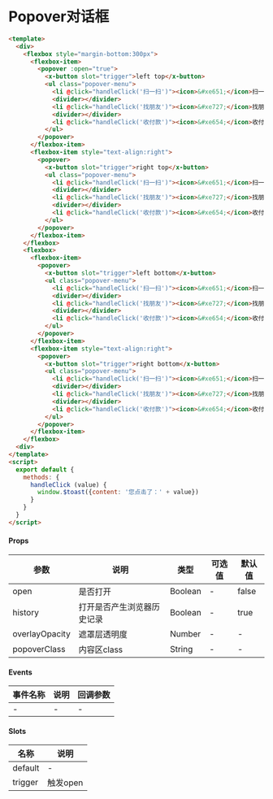 # Popover对话框

```html
<template>
  <div>
    <flexbox style="margin-bottom:300px">
      <flexbox-item>
        <popover :open="true">
          <x-button slot="trigger">left top</x-button>
          <ul class="popover-menu">
            <li @click="handleClick('扫一扫')"><icon>&#xe651;</icon>扫一扫</li>
            <divider></divider>
            <li @click="handleClick('找朋友')"><icon>&#xe727;</icon>找朋友</li>
            <divider></divider>
            <li @click="handleClick('收付款')"><icon>&#xe654;</icon>收付款</li>
          </ul>
        </popover>
      </flexbox-item>
      <flexbox-item style="text-align:right">
        <popover>
          <x-button slot="trigger">right top</x-button>
          <ul class="popover-menu">
            <li @click="handleClick('扫一扫')"><icon>&#xe651;</icon>扫一扫</li>
            <divider></divider>
            <li @click="handleClick('找朋友')"><icon>&#xe727;</icon>找朋友</li>
            <divider></divider>
            <li @click="handleClick('收付款')"><icon>&#xe654;</icon>收付款</li>
          </ul>
        </popover>
      </flexbox-item>
    </flexbox>
    <flexbox>
      <flexbox-item>
        <popover>
          <x-button slot="trigger">left bottom</x-button>
          <ul class="popover-menu">
            <li @click="handleClick('扫一扫')"><icon>&#xe651;</icon>扫一扫</li>
            <divider></divider>
            <li @click="handleClick('找朋友')"><icon>&#xe727;</icon>找朋友</li>
            <divider></divider>
            <li @click="handleClick('收付款')"><icon>&#xe654;</icon>收付款</li>
          </ul>
        </popover>
      </flexbox-item>
      <flexbox-item style="text-align:right">
        <popover>
          <x-button slot="trigger">right bottom</x-button>
          <ul class="popover-menu">
            <li @click="handleClick('扫一扫')"><icon>&#xe651;</icon>扫一扫</li>
            <divider></divider>
            <li @click="handleClick('找朋友')"><icon>&#xe727;</icon>找朋友</li>
            <divider></divider>
            <li @click="handleClick('收付款')"><icon>&#xe654;</icon>收付款</li>
          </ul>
        </popover>
      </flexbox-item>
    </flexbox>
  <div>
</template>
<script>
  export default {
    methods: {
      handleClick (value) {
        window.$toast({content: '您点击了：' + value})
      }
    }
  }
</script>
```

#### Props
| 参数      | 说明    | 类型      | 可选值       | 默认值   |
|---------- |-------- |---------- |------------- |--------- |
| open     | 是否打开   | Boolean  |   -       |    false    |
| history     | 打开是否产生浏览器历史记录   | Boolean  |   -       |    true    |
| overlayOpacity     | 遮罩层透明度   | Number  |   -       |    -    |
| popoverClass     | 内容区class   | String  |   -       |    -    |

#### Events
| 事件名称 | 说明 | 回调参数 |
|---------|--------|---------|
| - | - | - |

#### Slots
| 名称 | 说明 | 
|---------|--------|
| default | - |
| trigger | 触发open |